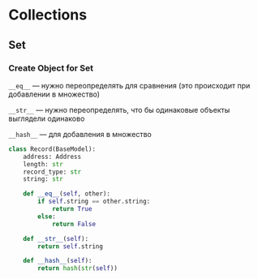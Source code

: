 # Collections

## Set

### Create Object for Set

`__eq__` — нужно переопределять для сравнения (это происходит при добавлении в множество)

`__str__` — нужно переопределять, что бы одинаковые объекты выглядели одинаково

`__hash__` — для добавления в множество

```python
class Record(BaseModel):
    address: Address
    length: str
    record_type: str
    string: str

    def __eq__(self, other):
        if self.string == other.string:
            return True
        else:
            return False

    def __str__(self):
        return self.string

    def __hash__(self):
        return hash(str(self))
```

